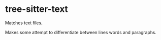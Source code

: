 # tree-sitter-text

Matches text files.

Makes some attempt to differentiate between lines words and paragraphs.
